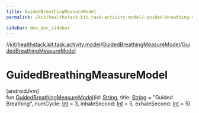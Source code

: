 ```yaml
---
title: GuidedBreathingMeasureModel
permalink: /kit/healthstack.kit.task.activity.model/-guided-breathing-measure-model/-guided-breathing-measure-model.html

sidebar: dev_doc_sidebar
---
```

//[kit](../../../index.html)/[healthstack.kit.task.activity.model](../index.html)/[GuidedBreathingMeasureModel](index.html)/[GuidedBreathingMeasureModel](-guided-breathing-measure-model.html)



# GuidedBreathingMeasureModel



[androidJvm]\
fun [GuidedBreathingMeasureModel](-guided-breathing-measure-model.html)(id: [String](https://kotlinlang.org/api/latest/jvm/stdlib/kotlin/-string/index.html), title: [String](https://kotlinlang.org/api/latest/jvm/stdlib/kotlin/-string/index.html) = &quot;Guided Breathing&quot;, numCycle: [Int](https://kotlinlang.org/api/latest/jvm/stdlib/kotlin/-int/index.html) = 3, inhaleSecond: [Int](https://kotlinlang.org/api/latest/jvm/stdlib/kotlin/-int/index.html) = 5, exhaleSecond: [Int](https://kotlinlang.org/api/latest/jvm/stdlib/kotlin/-int/index.html) = 5)




